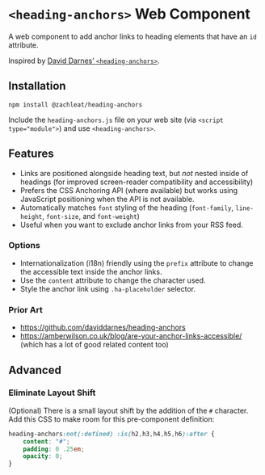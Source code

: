 # `<heading-anchors>` Web Component

A web component to add anchor links to heading elements that have an `id` attribute.

Inspired by [David Darnes’ `<heading-anchors>`](https://github.com/daviddarnes/heading-anchors).

## Installation

```
npm install @zachleat/heading-anchors
```

Include the `heading-anchors.js` file on your web site (via `<script type="module">`) and use `<heading-anchors>`.

## Features

* Links are positioned alongside heading text, but _not_ nested inside of headings (for improved screen-reader compatibility and accessibility)
* Prefers the CSS Anchoring API (where available) but works using JavaScript positioning when the API is not available.
* Automatically matches `font` styling of the heading (`font-family`, `line-height`, `font-size`, and `font-weight`)
* Useful when you want to exclude anchor links from your RSS feed.

### Options

* Internationalization (i18n) friendly using the `prefix` attribute to change the accessible text inside the anchor links.
* Use the `content` attribute to change the character used.
* Style the anchor link using `.ha-placeholder` selector.

### Prior Art

* https://github.com/daviddarnes/heading-anchors
* https://amberwilson.co.uk/blog/are-your-anchor-links-accessible/ (which has a lot of good related content too)


## Advanced

### Eliminate Layout Shift

(Optional) There is a small layout shift by the addition of the `#` character. Add this CSS to make room for this pre-component definition:

```css
heading-anchors:not(:defined) :is(h2,h3,h4,h5,h6):after {
	content: "#";
	padding: 0 .25em;
	opacity: 0;
}
```